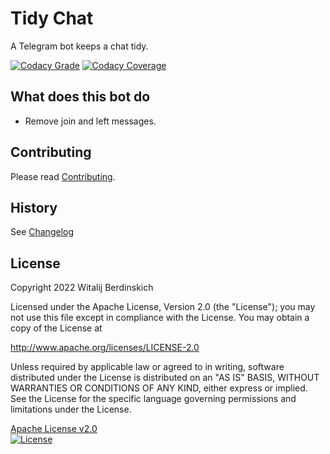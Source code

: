 # Tidy Chat

A Telegram bot keeps a chat tidy.

[![Codacy Grade](https://app.codacy.com/project/badge/Grade/045e9388af91430fa9187e0aab2e96b9)](https://www.codacy.com/gl/bot-by/tidy-chat/dashboard?utm_source=gitlab.com&utm_medium=referral&utm_content=bot-by/tidy-chat&utm_campaign=Badge_Grade)
[![Codacy Coverage](https://app.codacy.com/project/badge/Coverage/045e9388af91430fa9187e0aab2e96b9)](https://www.codacy.com/gl/bot-by/tidy-chat/dashboard?utm_source=gitlab.com&utm_medium=referral&utm_content=bot-by/tidy-chat&utm_campaign=Badge_Coverage)

## What does this bot do

- Remove join and left messages.

## Contributing

Please read [Contributing](contributing.md).

## History

See [Changelog](changelog.md)

## License

Copyright 2022 Witalij Berdinskich

Licensed under the Apache License, Version 2.0 (the "License");
you may not use this file except in compliance with the License.
You may obtain a copy of the License at

http://www.apache.org/licenses/LICENSE-2.0

Unless required by applicable law or agreed to in writing, software
distributed under the License is distributed on an "AS IS" BASIS,
WITHOUT WARRANTIES OR CONDITIONS OF ANY KIND, either express or implied.
See the License for the specific language governing permissions and
limitations under the License.

[Apache License v2.0](LICENSE)  
[![License](https://img.shields.io/badge/license-Apache%202.0-blue.svg?style=flat)](http://www.apache.org/licenses/LICENSE-2.0.html)
